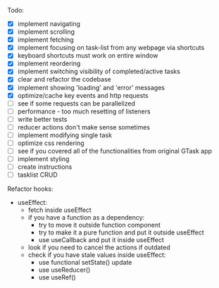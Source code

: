 Todo:
- [x] implement navigating
- [x] implement scrolling
- [x] implement fetching
- [x] implement focusing on task-list from any webpage via shortcuts
- [x] keyboard shortcuts must work on entire window
- [x] implement reordering
- [x] implement switching visibility of completed/active tasks
- [x] clear and refactor the codebase
- [x] implement showing 'loading' and 'error' messages
- [x] optimize/cache key events and http requests
- [ ] see if some requests can be parallelized
- [ ] performance - too much resetting of listeners
- [ ] write better tests
- [ ] reducer actions don't make sense sometimes
- [ ] implement modifying single task
- [ ] optimize css rendering
- [ ] see if you covered all of the functionalities from original GTask app
- [ ] implement styling
- [ ] create instructions
- [ ] tasklist CRUD

Refactor hooks:
- useEffect:
  - fetch inside useEffect
  - if you have a function as a dependency:
    - try to move it outside function component
    - try to make it a pure function and put it outside useEffect
    - use useCallback and put it inside useEffect
  - look if you need to cancel the actions if outdated
  - check if you have stale values inside useEffect:
    - use functional setState() update
    - use useReducer()
    - use useRef()
